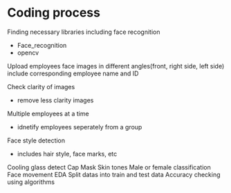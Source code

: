 # Coding process

Finding necessary libraries including face recognition
- Face_recognition
- opencv

Upload employees face images in different angles(front, right side, left side) include corresponding employee name and ID

Check clarity of images
- remove less clarity images

Multiple employees at a time
- idnetify employees seperately from a group

Face style detection
- includes hair style, face marks, etc

Cooling glass detect
Cap
Mask
Skin tones
Male or female classification
Face movement
EDA
Split datas into train and test data
Accuracy checking using algorithms
